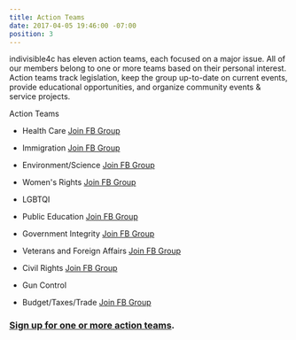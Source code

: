 ```yaml
---
title: Action Teams
date: 2017-04-05 19:46:00 -07:00
position: 3
---
```


indivisible4c has eleven action teams, each focused on a major issue. All of our members belong to one or more teams based on their personal interest. Action teams track legislation, keep the group up-to-date on current events, provide educational opportunities, and organize community events & service projects.

Action Teams

* Health Care [Join FB Group](https://www.facebook.com/groups/Indivisible4cHealthActionTeam/)

* Immigration [Join FB Group](https://www.facebook.com/groups/1254970301218485/)

* Environment/Science [Join FB Group](https://www.facebook.com/groups/162210187631587/)

* Women's Rights [Join FB Group](https://www.facebook.com/groups/417949661882871/)

* LGBTQI

* Public Education [Join FB Group](https://www.facebook.com/groups/1680839972215915/)

* Government Integrity [Join FB Group](https://www.facebook.com/groups/Indivisible4cEthicsAction/)

* Veterans and Foreign Affairs [Join FB Group](https://www.facebook.com/groups/Indivisible4CVeterans/)

* Civil Rights [Join FB Group](https://www.facebook.com/groups/1796273630398207/)

* Gun Control

* Budget/Taxes/Trade [Join FB Group](https://www.facebook.com/groups/230322974125186/)


### [Sign up for one or more action teams](https://docs.google.com/forms/d/e/1FAIpQLSdRzg-pwBPM0hc_B4jxO_vazOFBbwYEvngTPFQsL3fd6dY2rg/viewform?usp=sf_link).